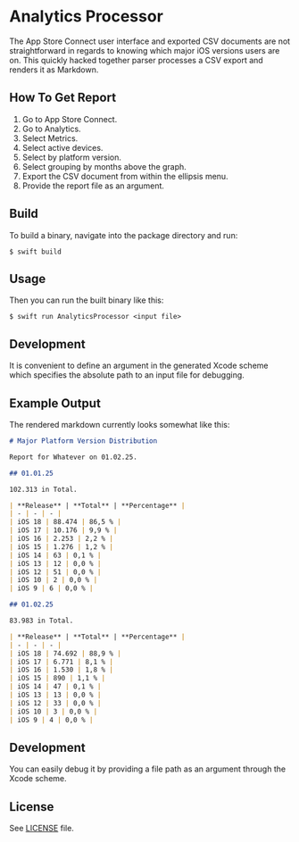 # Analytics Processor

The App Store Connect user interface and exported CSV documents are not straightforward in regards to knowing which major iOS versions users are on.
This quickly hacked together parser processes a CSV export and renders it as Markdown.

## How To Get Report

1. Go to App Store Connect.
2. Go to Analytics.
3. Select Metrics.
4. Select active devices.
5. Select by platform version.
6. Select grouping by months above the graph.
7. Export the CSV document from within the ellipsis menu.
8. Provide the report file as an argument.

## Build

To build a binary, navigate into the package directory and run:

```plaintext
$ swift build
```

## Usage

Then you can run the built binary like this:

```plaintext
$ swift run AnalyticsProcessor <input file>
```

## Development

It is convenient to define an argument in the generated Xcode scheme which specifies the absolute path to an input file for debugging.

## Example Output

The rendered markdown currently looks somewhat like this:

```markdown
# Major Platform Version Distribution

Report for Whatever on 01.02.25.

## 01.01.25

102.313 in Total.

| **Release** | **Total** | **Percentage** |
| - | - | - |
| iOS 18 | 88.474 | 86,5 % |
| iOS 17 | 10.176 | 9,9 % |
| iOS 16 | 2.253 | 2,2 % |
| iOS 15 | 1.276 | 1,2 % |
| iOS 14 | 63 | 0,1 % |
| iOS 13 | 12 | 0,0 % |
| iOS 12 | 51 | 0,0 % |
| iOS 10 | 2 | 0,0 % |
| iOS 9 | 6 | 0,0 % |

## 01.02.25

83.983 in Total.

| **Release** | **Total** | **Percentage** |
| - | - | - |
| iOS 18 | 74.692 | 88,9 % |
| iOS 17 | 6.771 | 8,1 % |
| iOS 16 | 1.530 | 1,8 % |
| iOS 15 | 890 | 1,1 % |
| iOS 14 | 47 | 0,1 % |
| iOS 13 | 13 | 0,0 % |
| iOS 12 | 33 | 0,0 % |
| iOS 10 | 3 | 0,0 % |
| iOS 9 | 4 | 0,0 % |
```

## Development

You can easily debug it by providing a file path as an argument through the Xcode scheme.

## License

See [LICENSE](LICENSE) file.
